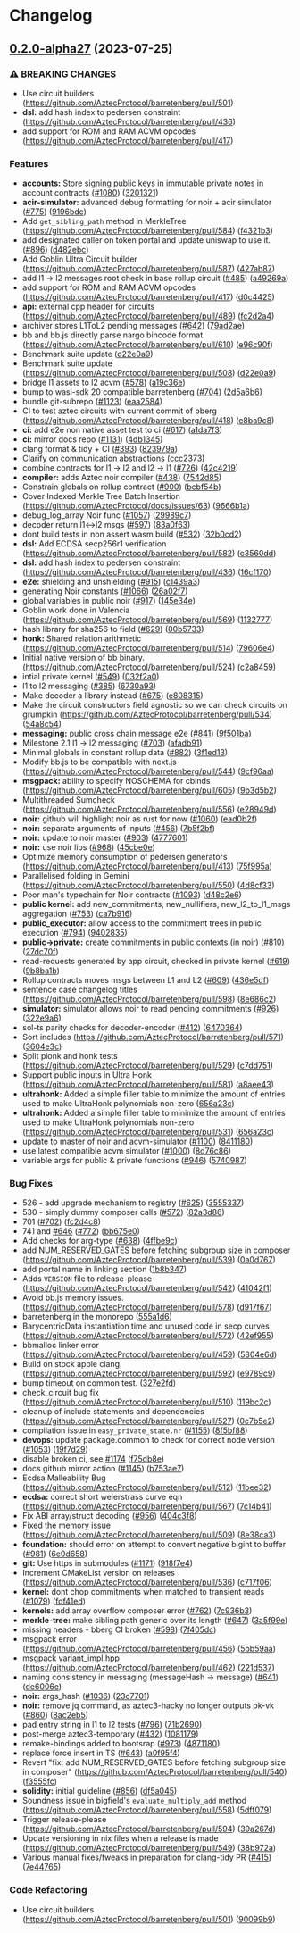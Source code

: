 # Changelog

## [0.2.0-alpha27](https://github.com/AztecProtocol/aztec-packages/compare/v0.1.0-alpha27...v0.2.0-alpha27) (2023-07-25)


### ⚠ BREAKING CHANGES

* Use circuit builders (https://github.com/AztecProtocol/barretenberg/pull/501)
* **dsl:** add hash index to pedersen constraint (https://github.com/AztecProtocol/barretenberg/pull/436)
* add support for ROM and RAM ACVM opcodes (https://github.com/AztecProtocol/barretenberg/pull/417)

### Features

* **accounts:** Store signing public keys in immutable private notes in account contracts ([#1080](https://github.com/AztecProtocol/aztec-packages/issues/1080)) ([3201321](https://github.com/AztecProtocol/aztec-packages/commit/32013211bda4ccea818c9db611022a24bedde18b))
* **acir-simulator:** advanced debug formatting for noir + acir simulator ([#775](https://github.com/AztecProtocol/aztec-packages/issues/775)) ([9196bdc](https://github.com/AztecProtocol/aztec-packages/commit/9196bdceb658bfc71f567c4289f81098c82f09dc))
* Add `get_sibling_path` method in MerkleTree (https://github.com/AztecProtocol/barretenberg/pull/584) ([f4321b3](https://github.com/AztecProtocol/aztec-packages/commit/f4321b30955bf2a56985351f8a9c5ecee2cd4cab))
* add designated caller on token portal and update uniswap to use it. ([#896](https://github.com/AztecProtocol/aztec-packages/issues/896)) ([d482ebc](https://github.com/AztecProtocol/aztec-packages/commit/d482ebc3f1345746c56151a27f768ef47980540b))
* Add Goblin Ultra Circuit builder (https://github.com/AztecProtocol/barretenberg/pull/587) ([427ab87](https://github.com/AztecProtocol/aztec-packages/commit/427ab87868e1d9d19c741bae442b9fee4cb71baa))
* add l1 -&gt; l2 messages root check in base rollup circuit ([#485](https://github.com/AztecProtocol/aztec-packages/issues/485)) ([a49269a](https://github.com/AztecProtocol/aztec-packages/commit/a49269a6b32b25501a5376f61a0027ed80d1a46a))
* add support for ROM and RAM ACVM opcodes (https://github.com/AztecProtocol/barretenberg/pull/417) ([d0c4425](https://github.com/AztecProtocol/aztec-packages/commit/d0c4425448ab38456005259cc250207cd09f43f1))
* **api:** external cpp header for circuits (https://github.com/AztecProtocol/barretenberg/pull/489) ([fc2d2a4](https://github.com/AztecProtocol/aztec-packages/commit/fc2d2a4faa41611d34bc193f2ee6c04d3275f957))
* archiver stores L1ToL2 pending messages ([#642](https://github.com/AztecProtocol/aztec-packages/issues/642)) ([79ad2ae](https://github.com/AztecProtocol/aztec-packages/commit/79ad2ae7e07addf36db285f3ad81b5feb0f80664))
* bb and bb.js directly parse nargo bincode format. (https://github.com/AztecProtocol/barretenberg/pull/610) ([e96c90f](https://github.com/AztecProtocol/aztec-packages/commit/e96c90f4a22e863b2e9350d23723260dff194abf))
* Benchmark suite update ([d22e0a9](https://github.com/AztecProtocol/aztec-packages/commit/d22e0a9287658ee4e8a08f4680c55ca67d239b01))
* Benchmark suite update (https://github.com/AztecProtocol/barretenberg/pull/508) ([d22e0a9](https://github.com/AztecProtocol/aztec-packages/commit/d22e0a9287658ee4e8a08f4680c55ca67d239b01))
* bridge l1 assets to l2 acvm ([#578](https://github.com/AztecProtocol/aztec-packages/issues/578)) ([a19c36e](https://github.com/AztecProtocol/aztec-packages/commit/a19c36e5f4805673a6f399a41a9a3a3de2d47ba8))
* bump to wasi-sdk 20 compatible barretenberg ([#704](https://github.com/AztecProtocol/aztec-packages/issues/704)) ([2d5a6b6](https://github.com/AztecProtocol/aztec-packages/commit/2d5a6b6989174ce483c1ffb8f549313e882f75cf))
* bundle git-subrepo ([#1123](https://github.com/AztecProtocol/aztec-packages/issues/1123)) ([eaa2584](https://github.com/AztecProtocol/aztec-packages/commit/eaa258475a7c0f63f88753aa2de040f834c481bc))
* CI to test aztec circuits with current commit of bberg (https://github.com/AztecProtocol/barretenberg/pull/418) ([e8ba9c8](https://github.com/AztecProtocol/aztec-packages/commit/e8ba9c8b097e0544838f5f48c15028df5bdc1274))
* **ci:** add e2e non native asset test to ci ([#617](https://github.com/AztecProtocol/aztec-packages/issues/617)) ([a1da7f3](https://github.com/AztecProtocol/aztec-packages/commit/a1da7f3c464b03d68d22cf01f15fa43d82859023))
* **ci:** mirror docs repo ([#1131](https://github.com/AztecProtocol/aztec-packages/issues/1131)) ([4db1345](https://github.com/AztecProtocol/aztec-packages/commit/4db1345d47c8fe5e0cfcc918980c3de1b5ec68b0))
* clang format & tidy + CI ([#393](https://github.com/AztecProtocol/aztec-packages/issues/393)) ([823979a](https://github.com/AztecProtocol/aztec-packages/commit/823979ae179158ef3ee9e28b47ec63e92dd7f970))
* Clarify on communication abstractions ([ccc2373](https://github.com/AztecProtocol/aztec-packages/commit/ccc237345738d499931594836c2674b7dd9b7af4))
* combine contracts for l1 -&gt; l2 and l2 -> l1 ([#726](https://github.com/AztecProtocol/aztec-packages/issues/726)) ([42c4219](https://github.com/AztecProtocol/aztec-packages/commit/42c42198c6ffce453d14b60fb06f14791b6dc8bd))
* **compiler:** adds Aztec noir compiler ([#438](https://github.com/AztecProtocol/aztec-packages/issues/438)) ([7542d85](https://github.com/AztecProtocol/aztec-packages/commit/7542d8571a0616a6d5eaeeffea9ccd8900649ff7))
* Constrain globals on rollup contract ([#900](https://github.com/AztecProtocol/aztec-packages/issues/900)) ([bcbf54b](https://github.com/AztecProtocol/aztec-packages/commit/bcbf54b5d875a3ebbbf4d6b7dc14bb32c8f089c9))
* Cover Indexed Merkle Tree Batch Insertion (https://github.com/AztecProtocol/docs/issues/63) ([9666b1a](https://github.com/AztecProtocol/aztec-packages/commit/9666b1a43de8e289c403e7f97eb1f7a236c5935e))
* debug_log_array Noir func ([#1057](https://github.com/AztecProtocol/aztec-packages/issues/1057)) ([29989c7](https://github.com/AztecProtocol/aztec-packages/commit/29989c73af745e9824244b592566b14c8152a704))
* decoder return l1&lt;-&gt;l2 msgs ([#597](https://github.com/AztecProtocol/aztec-packages/issues/597)) ([83a0f63](https://github.com/AztecProtocol/aztec-packages/commit/83a0f633dc9d816f022d3ace009293107b3f261c))
* dont build tests in non assert wasm build ([#532](https://github.com/AztecProtocol/aztec-packages/issues/532)) ([32b0cd2](https://github.com/AztecProtocol/aztec-packages/commit/32b0cd2f4e0c8b2dfd716e9c6673bfbeab84e0d5))
* **dsl:** Add ECDSA secp256r1 verification (https://github.com/AztecProtocol/barretenberg/pull/582) ([c3560dd](https://github.com/AztecProtocol/aztec-packages/commit/c3560dd986f66781e697bb5ecdbb11c62570c372))
* **dsl:** add hash index to pedersen constraint (https://github.com/AztecProtocol/barretenberg/pull/436) ([16cf170](https://github.com/AztecProtocol/aztec-packages/commit/16cf1705c529ca7dad94c053fc43bddaa11764ce))
* **e2e:** shielding and unshielding ([#915](https://github.com/AztecProtocol/aztec-packages/issues/915)) ([c1439a3](https://github.com/AztecProtocol/aztec-packages/commit/c1439a381bae4e10296889737ea603c8dc4a4fde))
* generating Noir constants ([#1066](https://github.com/AztecProtocol/aztec-packages/issues/1066)) ([26a02f7](https://github.com/AztecProtocol/aztec-packages/commit/26a02f782f5d6446a7b4c9750ad5689c9f3b80a9))
* global variables in public noir ([#917](https://github.com/AztecProtocol/aztec-packages/issues/917)) ([145e34e](https://github.com/AztecProtocol/aztec-packages/commit/145e34ea517b1c7400120cc2c833d24eca6ed6cf))
* Goblin work done in Valencia (https://github.com/AztecProtocol/barretenberg/pull/569) ([1132777](https://github.com/AztecProtocol/aztec-packages/commit/11327776c84aa6d99203f7838b4b93031b1acb24))
* hash library for sha256 to field ([#629](https://github.com/AztecProtocol/aztec-packages/issues/629)) ([00b5733](https://github.com/AztecProtocol/aztec-packages/commit/00b57336e467cd57a9f993fd5317b2de78b4973a))
* **honk:** Shared relation arithmetic (https://github.com/AztecProtocol/barretenberg/pull/514) ([79606e4](https://github.com/AztecProtocol/aztec-packages/commit/79606e46b02855eac7e855fd2ab979389ac9b4fa))
* Initial native version of bb binary. (https://github.com/AztecProtocol/barretenberg/pull/524) ([c2a8459](https://github.com/AztecProtocol/aztec-packages/commit/c2a8459063c315e0ef800e9301a775491cc23fe7))
* intial private kernel ([#549](https://github.com/AztecProtocol/aztec-packages/issues/549)) ([032f2a0](https://github.com/AztecProtocol/aztec-packages/commit/032f2a02d76ab5db8cde2bffa740481d0934994e))
* l1 to l2 messaging ([#385](https://github.com/AztecProtocol/aztec-packages/issues/385)) ([6730a93](https://github.com/AztecProtocol/aztec-packages/commit/6730a93ec88cd7eabf8268029f9dff30809e97bd))
* Make decoder a library instead ([#675](https://github.com/AztecProtocol/aztec-packages/issues/675)) ([e808315](https://github.com/AztecProtocol/aztec-packages/commit/e808315f6dc1424b9d5125847ce41b79c614a8e2))
* Make the circuit constructors field agnostic so we can check circuits on grumpkin (https://github.com/AztecProtocol/barretenberg/pull/534) ([54a8c54](https://github.com/AztecProtocol/aztec-packages/commit/54a8c54c626885055b250cedba43d6ac2b2a9e78))
* **messaging:** public cross chain message e2e ([#841](https://github.com/AztecProtocol/aztec-packages/issues/841)) ([9f501ba](https://github.com/AztecProtocol/aztec-packages/commit/9f501ba41fdda4c4150398245fd33f0ac9465793))
* Milestone 2.1 l1 -&gt; l2 messaging ([#703](https://github.com/AztecProtocol/aztec-packages/issues/703)) ([afadb91](https://github.com/AztecProtocol/aztec-packages/commit/afadb91e1a601a1b1f20380277d10c04184cb9d5))
* Minimal globals in constant rollup data ([#882](https://github.com/AztecProtocol/aztec-packages/issues/882)) ([3f1ed13](https://github.com/AztecProtocol/aztec-packages/commit/3f1ed134acd074f90941aa46b521adcfeebee2b9))
* Modify bb.js to be compatible with next.js (https://github.com/AztecProtocol/barretenberg/pull/544) ([9cf96aa](https://github.com/AztecProtocol/aztec-packages/commit/9cf96aaad280ef2bddfb499271efb6888fb2ebb0))
* **msgpack:** ability to specify NOSCHEMA for cbinds (https://github.com/AztecProtocol/barretenberg/pull/605) ([9b3d5b2](https://github.com/AztecProtocol/aztec-packages/commit/9b3d5b2f61f2fc6caffb177e1481e845794a511d))
* Multithreaded Sumcheck (https://github.com/AztecProtocol/barretenberg/pull/556) ([e28949d](https://github.com/AztecProtocol/aztec-packages/commit/e28949dbaf7004b9d0ea80eb1137fef0ec8f1ae5))
* **noir:** github will highlight noir as rust for now ([#1060](https://github.com/AztecProtocol/aztec-packages/issues/1060)) ([ead0b2f](https://github.com/AztecProtocol/aztec-packages/commit/ead0b2f83b0955027ec8c618b55a5f2d8417da4c))
* **noir:** separate arguments of inputs ([#456](https://github.com/AztecProtocol/aztec-packages/issues/456)) ([7b5f2bf](https://github.com/AztecProtocol/aztec-packages/commit/7b5f2bf379e995109210648c98048c0f05fb3d1a))
* **noir:** update to noir master ([#903](https://github.com/AztecProtocol/aztec-packages/issues/903)) ([4777601](https://github.com/AztecProtocol/aztec-packages/commit/4777601fd69a55b3daaeb49a4fda3dbc46d4cfcf))
* **noir:** use noir libs  ([#968](https://github.com/AztecProtocol/aztec-packages/issues/968)) ([45cbe0e](https://github.com/AztecProtocol/aztec-packages/commit/45cbe0ea2beed6c1393fd63bde3eacacd3e56108))
* Optimize memory consumption of pedersen generators (https://github.com/AztecProtocol/barretenberg/pull/413) ([75f995a](https://github.com/AztecProtocol/aztec-packages/commit/75f995a6dcbf2e0a3297884f3eaa41da24f80633))
* Parallelised folding in Gemini (https://github.com/AztecProtocol/barretenberg/pull/550) ([4d8cf33](https://github.com/AztecProtocol/aztec-packages/commit/4d8cf33815ee55e22ee486d4ac8788b02f58937e))
* Poor man's typechain for Noir contracts ([#1093](https://github.com/AztecProtocol/aztec-packages/issues/1093)) ([d48c2e6](https://github.com/AztecProtocol/aztec-packages/commit/d48c2e6ef43b051a60e1760354c6da92817790a3))
* **public kernel:** add new_commitments, new_nullifiers, new_l2_to_l1_msgs aggregation  ([#753](https://github.com/AztecProtocol/aztec-packages/issues/753)) ([ca7b916](https://github.com/AztecProtocol/aztec-packages/commit/ca7b916d1a6132b361539a03f318cd0904fe9803))
* **public_executor:** allow access to the commitment trees in public execution ([#794](https://github.com/AztecProtocol/aztec-packages/issues/794)) ([9402835](https://github.com/AztecProtocol/aztec-packages/commit/940283522c29347f2efb89a5da5223ebe1183316))
* **public->private:** create commitments in public contexts (in noir) ([#810](https://github.com/AztecProtocol/aztec-packages/issues/810)) ([27dc70f](https://github.com/AztecProtocol/aztec-packages/commit/27dc70f26075443d0bfda7a53fdd62a036800a7f))
* read-requests generated by app circuit, checked in private kernel ([#619](https://github.com/AztecProtocol/aztec-packages/issues/619)) ([9b8ba1b](https://github.com/AztecProtocol/aztec-packages/commit/9b8ba1b96e7b94c9bc18327e4593e182c9e82b13))
* Rollup contracts moves msgs between L1 and L2 ([#609](https://github.com/AztecProtocol/aztec-packages/issues/609)) ([436e5df](https://github.com/AztecProtocol/aztec-packages/commit/436e5dfbe94fa48b360e07832d6cadb2a65f9f12))
* sentence case changelog titles (https://github.com/AztecProtocol/barretenberg/pull/598) ([8e686c2](https://github.com/AztecProtocol/aztec-packages/commit/8e686c2389e94d2153d2074d5e7bde8cd7ebb0b3))
* **simulator:** simulator allows noir to read pending commitments ([#926](https://github.com/AztecProtocol/aztec-packages/issues/926)) ([322e9a6](https://github.com/AztecProtocol/aztec-packages/commit/322e9a6d0d0c6e9dbe1e8a19f39192e624be1770))
* sol-ts parity checks for decoder-encoder ([#412](https://github.com/AztecProtocol/aztec-packages/issues/412)) ([6470364](https://github.com/AztecProtocol/aztec-packages/commit/6470364b8a819e97d7a4d087c28e305d38879cb0))
* Sort includes (https://github.com/AztecProtocol/barretenberg/pull/571) ([3604e3c](https://github.com/AztecProtocol/aztec-packages/commit/3604e3c86e7938697779ac8d2ff1977f67284a8d))
* Split plonk and honk tests (https://github.com/AztecProtocol/barretenberg/pull/529) ([c7dd751](https://github.com/AztecProtocol/aztec-packages/commit/c7dd7517272af57d36993dd3ebcbad00234d305e))
* Support public inputs in Ultra Honk (https://github.com/AztecProtocol/barretenberg/pull/581) ([a8aee43](https://github.com/AztecProtocol/aztec-packages/commit/a8aee43a6c45a94e832b9944fda9489b56d0e654))
* **ultrahonk:** Added a simple filler table to minimize the amount of entries used to make UltraHonk polynomials non-zero ([656a23c](https://github.com/AztecProtocol/aztec-packages/commit/656a23cb82ff084f4f5c053c54e6997d0b3cf6e0))
* **ultrahonk:** Added a simple filler table to minimize the amount of entries used to make UltraHonk polynomials non-zero (https://github.com/AztecProtocol/barretenberg/pull/531) ([656a23c](https://github.com/AztecProtocol/aztec-packages/commit/656a23cb82ff084f4f5c053c54e6997d0b3cf6e0))
* update to master of noir and acvm-simulator ([#1100](https://github.com/AztecProtocol/aztec-packages/issues/1100)) ([8411180](https://github.com/AztecProtocol/aztec-packages/commit/8411180ed11359630338f00309d7d6be4d92855e))
* use latest compatible acvm simulator ([#1000](https://github.com/AztecProtocol/aztec-packages/issues/1000)) ([8d76c86](https://github.com/AztecProtocol/aztec-packages/commit/8d76c86ac3727b3f650e79a610a21808cbc29068))
* variable args for public & private functions ([#946](https://github.com/AztecProtocol/aztec-packages/issues/946)) ([5740987](https://github.com/AztecProtocol/aztec-packages/commit/5740987d2aa07a29c5e32f6a66cc60349f121543))


### Bug Fixes

* 526 -  add upgrade mechanism to registry ([#625](https://github.com/AztecProtocol/aztec-packages/issues/625)) ([3555337](https://github.com/AztecProtocol/aztec-packages/commit/35553374a744b7fdebae05f20e1b862910e5c557))
* 530 - simply dummy composer calls ([#572](https://github.com/AztecProtocol/aztec-packages/issues/572)) ([82a3d86](https://github.com/AztecProtocol/aztec-packages/commit/82a3d8635de9394fa1a31097db191216efb9137a))
* 701 ([#702](https://github.com/AztecProtocol/aztec-packages/issues/702)) ([fc2d4c8](https://github.com/AztecProtocol/aztec-packages/commit/fc2d4c828e0fdd48abd1d7ac74733b59c6ec222c))
* 741 and [#646](https://github.com/AztecProtocol/aztec-packages/issues/646) ([#772](https://github.com/AztecProtocol/aztec-packages/issues/772)) ([bb675e0](https://github.com/AztecProtocol/aztec-packages/commit/bb675e0652a472957740c88639f0d734708f851e))
* Add checks for arg-type ([#638](https://github.com/AztecProtocol/aztec-packages/issues/638)) ([4ffbe9c](https://github.com/AztecProtocol/aztec-packages/commit/4ffbe9c9e2f201f5c59acd6a4033aee365f98b40))
* add NUM_RESERVED_GATES before fetching subgroup size in composer (https://github.com/AztecProtocol/barretenberg/pull/539) ([0a0d767](https://github.com/AztecProtocol/aztec-packages/commit/0a0d7672f650c241c098ac76824bbfabfc3dc2cb))
* add portal name in linking section ([1b8b347](https://github.com/AztecProtocol/aztec-packages/commit/1b8b34762cebefbc42f65dd873ee774178c048b6))
* Adds `VERSION` file to release-please (https://github.com/AztecProtocol/barretenberg/pull/542) ([41042f1](https://github.com/AztecProtocol/aztec-packages/commit/41042f1df68473723cb0e7579bd522cf985270ba))
* Avoid bb.js memory issues. (https://github.com/AztecProtocol/barretenberg/pull/578) ([d917f67](https://github.com/AztecProtocol/aztec-packages/commit/d917f676aa506a31b791f8c91f667e8611329825))
* barretenberg in the monorepo ([555a1d6](https://github.com/AztecProtocol/aztec-packages/commit/555a1d67ae22228372018854cff1bd483f69243b))
* BarycentricData instantiation time and unused code in secp curves (https://github.com/AztecProtocol/barretenberg/pull/572) ([42ef955](https://github.com/AztecProtocol/aztec-packages/commit/42ef9558686c948c3b73bae29d1cf32e78b65dd9))
* bbmalloc linker error (https://github.com/AztecProtocol/barretenberg/pull/459) ([5804e6d](https://github.com/AztecProtocol/aztec-packages/commit/5804e6d3fca4a7e0761a441596041bf05eb68878))
* Build on stock apple clang. (https://github.com/AztecProtocol/barretenberg/pull/592) ([e9789c9](https://github.com/AztecProtocol/aztec-packages/commit/e9789c9dff4d06da5bd2a920a4f730238ca9e9b1))
* bump timeout on common test. ([327e2fd](https://github.com/AztecProtocol/aztec-packages/commit/327e2fd1c6be2fc2696f76f9bc56dc44493fece8))
* check_circuit bug fix (https://github.com/AztecProtocol/barretenberg/pull/510) ([119bc2c](https://github.com/AztecProtocol/aztec-packages/commit/119bc2cc68f793535318ce79500ae919e1dd5022))
* cleanup of include statements and dependencies (https://github.com/AztecProtocol/barretenberg/pull/527) ([0c7b5e2](https://github.com/AztecProtocol/aztec-packages/commit/0c7b5e298ef6185855710efefe1f6277ee9cdc6b))
* compilation issue in `easy_private_state.nr` ([#1155](https://github.com/AztecProtocol/aztec-packages/issues/1155)) ([8f5bf88](https://github.com/AztecProtocol/aztec-packages/commit/8f5bf88174e929ebffa1a54018b0568665d96b5e))
* **devops:** update package.common to check for correct node version ([#1053](https://github.com/AztecProtocol/aztec-packages/issues/1053)) ([19f7d29](https://github.com/AztecProtocol/aztec-packages/commit/19f7d290c23bfa57e7b8305e58587cf93c56b6a5))
* disable broken ci, see [#1174](https://github.com/AztecProtocol/aztec-packages/issues/1174) ([f75db8e](https://github.com/AztecProtocol/aztec-packages/commit/f75db8eb7efe1da68918000937445a62bb5ed56d))
* docs github mirror action ([#1145](https://github.com/AztecProtocol/aztec-packages/issues/1145)) ([b753ae7](https://github.com/AztecProtocol/aztec-packages/commit/b753ae78558d3317b2b539ce409d5a5d3bb554ac))
* Ecdsa Malleability Bug (https://github.com/AztecProtocol/barretenberg/pull/512) ([11bee32](https://github.com/AztecProtocol/aztec-packages/commit/11bee32216e28481cd234125befd4e8874c4ebc7))
* **ecdsa:** correct short weierstrass curve eqn  (https://github.com/AztecProtocol/barretenberg/pull/567) ([7c14b41](https://github.com/AztecProtocol/aztec-packages/commit/7c14b413043703572385d7d6b5bdaa6d7cf82cf8))
* Fix ABI array/struct decoding ([#956](https://github.com/AztecProtocol/aztec-packages/issues/956)) ([404c3f8](https://github.com/AztecProtocol/aztec-packages/commit/404c3f89b2eb21769974a5913d8e44f6f10b89a7))
* Fixed the memory issue (https://github.com/AztecProtocol/barretenberg/pull/509) ([8e38ca3](https://github.com/AztecProtocol/aztec-packages/commit/8e38ca3003212016e57e730c899ed93edef772d2))
* **foundation:** should error on attempt to convert negative bigint to buffer ([#981](https://github.com/AztecProtocol/aztec-packages/issues/981)) ([6e0d658](https://github.com/AztecProtocol/aztec-packages/commit/6e0d658599bc2b8ddb3fa893ae81e4508688e4d0))
* **git:** Use https in submodules ([#1171](https://github.com/AztecProtocol/aztec-packages/issues/1171)) ([918f7e4](https://github.com/AztecProtocol/aztec-packages/commit/918f7e4e6b2e4fa4c6a8a3688ca3f9c023f5c005))
* Increment CMakeList version on releases (https://github.com/AztecProtocol/barretenberg/pull/536) ([c717f06](https://github.com/AztecProtocol/aztec-packages/commit/c717f069db6aa284d879e0e74ab234009531169d))
* **kernel:** dont chop commitments when matched to transient reads ([#1079](https://github.com/AztecProtocol/aztec-packages/issues/1079)) ([fdf41ed](https://github.com/AztecProtocol/aztec-packages/commit/fdf41ed18d97856177249e11c6e49cc964173e62))
* **kernels:** add array overflow composer error ([#762](https://github.com/AztecProtocol/aztec-packages/issues/762)) ([7c936b3](https://github.com/AztecProtocol/aztec-packages/commit/7c936b368bfee05a37885a28a5f0eaf400018e9c))
* **merkle-tree:** make sibling path generic over its length ([#647](https://github.com/AztecProtocol/aztec-packages/issues/647)) ([3a5f99e](https://github.com/AztecProtocol/aztec-packages/commit/3a5f99edf8f4aab4e1fcee7476967513719df8c9))
* missing headers - bberg CI broken ([#598](https://github.com/AztecProtocol/aztec-packages/issues/598)) ([7f405dc](https://github.com/AztecProtocol/aztec-packages/commit/7f405dc4932dd301a96c9295b861e7c2aec6c19f))
* msgpack error (https://github.com/AztecProtocol/barretenberg/pull/456) ([5bb59aa](https://github.com/AztecProtocol/aztec-packages/commit/5bb59aa6b4d3317f5e0a8c5aa1ad2949da4be4ae))
* msgpack variant_impl.hpp (https://github.com/AztecProtocol/barretenberg/pull/462) ([221d537](https://github.com/AztecProtocol/aztec-packages/commit/221d53785c6a682887ba36eeef6151a51f105a29))
* naming consistency in messaging (messageHash -&gt; message) ([#641](https://github.com/AztecProtocol/aztec-packages/issues/641)) ([de6006e](https://github.com/AztecProtocol/aztec-packages/commit/de6006e4f9a5f704a8cf9034bfeb84d9866ef9e6))
* **noir:** args_hash ([#1036](https://github.com/AztecProtocol/aztec-packages/issues/1036)) ([23c7701](https://github.com/AztecProtocol/aztec-packages/commit/23c7701bdce270c0fadafc5fb07c22c62c8c2e9d))
* **noir:** remove jq command, as aztec3-hacky no longer outputs pk-vk ([#860](https://github.com/AztecProtocol/aztec-packages/issues/860)) ([8ac2eb5](https://github.com/AztecProtocol/aztec-packages/commit/8ac2eb54db049139b9f354f63b323bbee4614894))
* pad entry string in l1 to l2 tests ([#796](https://github.com/AztecProtocol/aztec-packages/issues/796)) ([71b2690](https://github.com/AztecProtocol/aztec-packages/commit/71b2690f0cfd163207a65f299d355331ce07089d))
* post-merge aztec3-temporary ([#432](https://github.com/AztecProtocol/aztec-packages/issues/432)) ([1081179](https://github.com/AztecProtocol/aztec-packages/commit/1081179e84c5234342a6468c8268a0352ace9af5))
* remake-bindings added to bootsrap ([#973](https://github.com/AztecProtocol/aztec-packages/issues/973)) ([4871180](https://github.com/AztecProtocol/aztec-packages/commit/48711806e3c5d76abeca1542cae5066cf15ae648))
* replace force insert in TS ([#643](https://github.com/AztecProtocol/aztec-packages/issues/643)) ([a0f95f4](https://github.com/AztecProtocol/aztec-packages/commit/a0f95f4de9f277ee34874cb54a94b8f54aaf72b5))
* Revert "fix: add NUM_RESERVED_GATES before fetching subgroup size in composer" (https://github.com/AztecProtocol/barretenberg/pull/540) ([f3555fc](https://github.com/AztecProtocol/aztec-packages/commit/f3555fc121f0b6262023fbae10a4a5bd5cde3905))
* **solidity:** initial guideline ([#856](https://github.com/AztecProtocol/aztec-packages/issues/856)) ([df5a045](https://github.com/AztecProtocol/aztec-packages/commit/df5a04552e6391255972ac3ce5cddad785c60337))
* Soundness issue in bigfield's `evaluate_multiply_add` method (https://github.com/AztecProtocol/barretenberg/pull/558) ([5dff079](https://github.com/AztecProtocol/aztec-packages/commit/5dff079f467f4a8f4355f63ec1a5c4777985fcbe))
* Trigger release-please (https://github.com/AztecProtocol/barretenberg/pull/594) ([39a267d](https://github.com/AztecProtocol/aztec-packages/commit/39a267d63e1682d6fd1be6420ee9623f27f7d9e5))
* Update versioning in nix files when a release is made (https://github.com/AztecProtocol/barretenberg/pull/549) ([38b972a](https://github.com/AztecProtocol/aztec-packages/commit/38b972a8efd989dd3b4b7781248355e232ffecdf))
* Various manual fixes/tweaks in preparation for clang-tidy PR ([#415](https://github.com/AztecProtocol/aztec-packages/issues/415)) ([7e44765](https://github.com/AztecProtocol/aztec-packages/commit/7e4476513bbf52b2e7144a2c82930ef0715ac25d))


### Code Refactoring

* Use circuit builders (https://github.com/AztecProtocol/barretenberg/pull/501) ([90099b9](https://github.com/AztecProtocol/aztec-packages/commit/90099b908d705a218e54cb77f27a2b4d8a5a674d))
